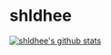 # shldhee
[![shldhee's github stats](https://github-readme-stats.vercel.app/api?username=shldhee)](https://github.com/shldhee/github-readme-stats)
